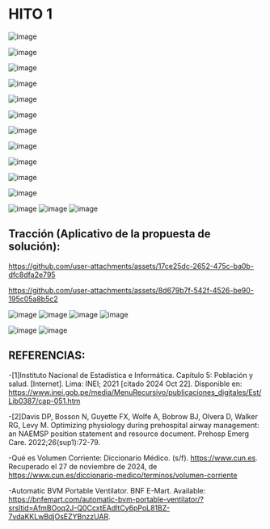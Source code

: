 # HITO 1

![image](https://github.com/user-attachments/assets/e31cce86-5a7e-4c49-a2d1-b6e47ff24e12)

![image](https://github.com/user-attachments/assets/87aa953a-a83b-438a-951f-6fadc6bda4c3)

![image](https://github.com/user-attachments/assets/6c626995-4f5c-40f3-8237-c2616d85a8eb)

![image](https://github.com/user-attachments/assets/d2f79eeb-6e91-49c1-b6f8-035dba9fb556)

![image](https://github.com/user-attachments/assets/fe6ddc30-da8d-4a88-ab3a-2e74e581a4eb)

![image](https://github.com/user-attachments/assets/61d2e2e4-68e6-4ea9-9572-86fbe63c36ec)


![image](https://github.com/user-attachments/assets/9dc8fea8-c7c1-4784-94a2-a5fca146193b)

![image](https://github.com/user-attachments/assets/a24f771d-c27f-45ce-bb68-1e77ed1bc3cd)

![image](https://github.com/user-attachments/assets/8cdb7836-3366-4579-82a7-d6f4f4dfc92a)

![image](https://github.com/user-attachments/assets/749f46bf-6877-42e9-8b35-93c562d6e0d6)

![image](https://github.com/user-attachments/assets/34e6e2c4-b626-43bc-a40b-f8c769eede1a)

![image](https://github.com/user-attachments/assets/81bde807-e555-406a-a372-f478a5c14756)
![image](https://github.com/user-attachments/assets/54790e2c-5051-4ef6-a564-f05f43d0a216)
![image](https://github.com/user-attachments/assets/d03c54f9-2cfa-40dd-b11e-9aeadefcc154)

## Tracción (Aplicativo de la propuesta de solución):

https://github.com/user-attachments/assets/17ce25dc-2652-475c-ba0b-dfc8dfa2e795



https://github.com/user-attachments/assets/8d679b7f-542f-4526-be90-195c05a8b5c2


![image](https://github.com/user-attachments/assets/00c99255-3010-4349-8a14-0ac1cd4048a8)
![image](https://github.com/user-attachments/assets/f8c5b9b5-a245-4e20-9ccc-69b69e19ddb4)
![image](https://github.com/user-attachments/assets/aff1bb95-9649-4b91-97d7-6bbd9d4829d5)
![image](https://github.com/user-attachments/assets/88e4a11a-701c-48cd-950d-bc5d288a4f46)



![image](https://github.com/user-attachments/assets/a0a3eb96-36bb-41b3-9741-85852bd806b0)
![image](https://github.com/user-attachments/assets/75fc5632-b1b1-49fd-a084-829d9c9b9801)



## REFERENCIAS:
-[1]Instituto Nacional de Estadística e Informática. Capítulo 5: Población y salud. [Internet]. Lima: INEI; 2021 [citado 2024 Oct 22]. Disponible en: https://www.inei.gob.pe/media/MenuRecursivo/publicaciones_digitales/Est/Lib0387/cap-051.htm

-[2]Davis DP, Bosson N, Guyette FX, Wolfe A, Bobrow BJ, Olvera D, Walker RG, Levy M. Optimizing physiology during prehospital airway management: an NAEMSP position statement and resource document. Prehosp Emerg Care. 2022;26(sup1):72-79.

-Qué es Volumen Corriente: Diccionario Médico. (s/f). https://www.cun.es. Recuperado el 27 de noviembre de 2024, de https://www.cun.es/diccionario-medico/terminos/volumen-corriente

-Automatic BVM Portable Ventilator. BNF E-Mart. Available: https://bnfemart.com/automatic-bvm-portable-ventilator/?srsltid=AfmBOoq2J-Q0CcxtEAdltCy6pPoL81BZ-7vdaKKLwBdjOsEZYBnzzUAR.

